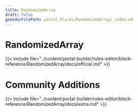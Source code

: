 ```yaml
---
title: RandomizedArray
draft: false
geekdocFilePath: portal_blocks/RandomizedArray/_index.md
---
```

# RandomizedArray
{{< include file="../content/portal-builder/rules-editor/block-reference/RandomizedArray/docs/official.md" >}}

# Community Additions

{{< include file="../content/portal-builder/rules-editor/block-reference/RandomizedArray/docs/extra.md" >}}